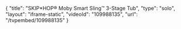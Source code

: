 {
    "title": "SKIP*HOP&reg; Moby Smart Sling&trade; 3-Stage Tub",
    "type": "solo",
    "layout": "iframe-static",
    "videoId": "109988135",
    "url": "\/tvpembed\/109988135"
}